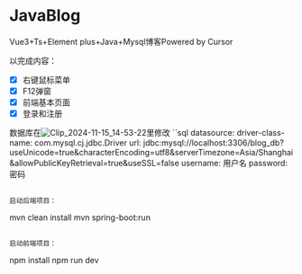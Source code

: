 # JavaBlog
Vue3+Ts+Element plus+Java+Mysql博客Powered by Cursor

以完成内容：
- [x] 右键鼠标菜单
- [x] F12弹窗
- [x] 前端基本页面
- [x] 登录和注册

数据库在![Clip_2024-11-15_14-53-22](https://github.com/user-attachments/assets/1df7f992-3350-4b1a-a7e3-30e2c3c8ade4)里修改
``sql
datasource:
    driver-class-name: com.mysql.cj.jdbc.Driver
    url: jdbc:mysql://localhost:3306/blog_db?useUnicode=true&characterEncoding=utf8&serverTimezone=Asia/Shanghai&allowPublicKeyRetrieval=true&useSSL=false
    username: 用户名
    password: 密码
```

启动后端项目：
```
mvn clean install
mvn spring-boot:run
```

启动前端项目：
```
npm install
npm run dev
```
